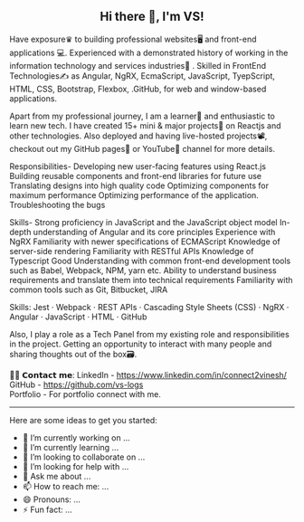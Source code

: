  <h2 align="center">Hi there 👋, I'm VS!</h2>


Have exposure♛ to building professional websites🖥 and front-end applications 💻. Experienced with a demonstrated history of working in the information technology and services industries🏢 . Skilled in FrontEnd Technologies✍️ as Angular, NgRX, EcmaScript, JavaScript, TyepScript, HTML, CSS, Bootstrap, Flexbox, .GitHub, for web and window-based applications.

Apart from my professional journey, I am a learner📝 and enthusiastic to learn new tech. I have created 15+ mini & major projects💼 on Reactjs and other technologies. Also deployed and having live-hosted projects📽, checkout out my GitHub pages📒 or YouTube📲 channel for more details.

Responsibilities-
Developing new user-facing features using React.js
Building reusable components and front-end libraries for future use
Translating designs into high quality code
Optimizing components for maximum performance
Optimizing performance of the application.
Troubleshooting the bugs
 
Skills-
Strong proficiency in JavaScript and the JavaScript object model
In-depth understanding of Angular and its core principles
Experience with NgRX
Familiarity with newer specifications of ECMAScript
Knowledge of server-side rendering 
Familiarity with RESTful APIs
Knowledge of Typescript
Good Understanding with common front-end development tools such as Babel, Webpack, NPM, yarn etc.
Ability to understand business requirements and translate them into technical requirements
Familiarity with common tools such as Git, Bitbucket, JIRA

Skills: Jest · Webpack · REST APIs · Cascading Style Sheets (CSS) · NgRX · Angular · JavaScript · HTML · GitHub

Also, I play a role as a Tech Panel from my existing role and responsibilities in the project. Getting an opportunity to interact with many people and sharing thoughts out of the box🗃.


🙋‍♂️ 𝗖𝗼𝗻𝘁𝗮𝗰𝘁 𝗺𝗲:
LinkedIn - https://www.linkedin.com/in/connect2vinesh/ <br/> 
GitHub - https://github.com/vs-logs </br>
Portfolio - For portfolio connect with me.  <br/>

--------

Here are some ideas to get you started:

- 🔭 I’m currently working on ...
- 🌱 I’m currently learning ...
- 👯 I’m looking to collaborate on ...
- 🤔 I’m looking for help with ...
- 💬 Ask me about ...
- 📫 How to reach me: ...
- 😄 Pronouns: ...
- ⚡ Fun fact: ...

